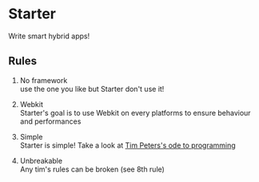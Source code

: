 # Starter
Write smart hybrid apps!

## Rules

1. No framework  
   use the one you like but Starter don't use it!

2. Webkit  
   Starter's goal is to use Webkit on every platforms to ensure behaviour and performances

3. Simple  
   Starter is simple! Take a look at [Tim Peters's ode to programming][Tim Peters's ode to programming]

4. Unbreakable  
   Any tim's rules can be broken (see 8th rule)

[Tim Peters's ode to programming]: https://www.python.org/dev/peps/pep-0020/ "The zen of python"
